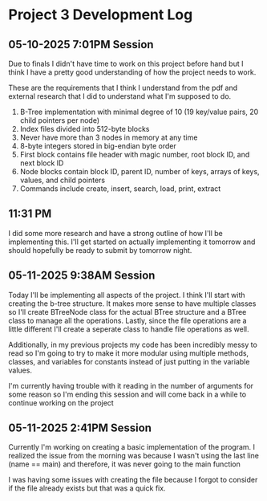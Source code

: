 # Project 3 Development Log

## **05-10-2025 7:01PM Session**
Due to finals I didn't have time to work on this project before hand but I think 
I have a pretty good understanding of how the project needs to work. 

These are the requirements that I think I understand from the pdf and external research that I did 
to understand what I'm supposed to do. 
1. B-Tree implementation with minimal degree of 10 
(19 key/value pairs, 20 child pointers per node)
2. Index files divided into 512-byte blocks
3. Never have more than 3 nodes in memory at any time
4. 8-byte integers stored in big-endian byte order
5. First block contains file header with magic number, root block ID, and next block ID
6. Node blocks contain block ID, parent ID, number of keys, arrays of keys, values, and child pointers
7. Commands include create, insert, search, load, print, extract

## 11:31 PM 
I did some more research and have a strong outline of how I'll be implementing this. I'll get started on 
actually implementing it tomorrow and should hopefully be ready to submit by tomorrow night.

## **05-11-2025 9:38AM Session**
Today I'll be implementing all aspects of the project. I think I'll start with creating the b-tree structure. 
It makes more sense to have multiple classes so I'll create BTreeNode class for the actual 
BTree structure and a BTree class to manage all the operations. Lastly, since the file operations 
are a little different I'll create a seperate class to handle file operations as well. 

Additionally, in my previous projects my code has been incredibly messy to read so I'm going to try to make it 
more modular using multiple methods, classes, and variables for constants instead of 
just putting in the variable values. 

I'm currently having trouble with it reading in the number of arguments for some reason so I'm ending this session and will come
back in a while to continue working on the project 

## **05-11-2025 2:41PM Session**
Currently I'm working on creating a basic implementation of the program. I realized 
the issue from the morning was because I wasn't using the last line (name == main) and 
therefore, it was never going to the main function 

I was having some issues with creating the file because I forgot to consider if the file already 
exists but that was a quick fix. 
